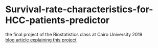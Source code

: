 # Survival-rate-characteristics-for-HCC-patients-predictor
the final project of the Biostatistics class at Cairo University 2019   
[blog article explaining this project](https://adelmoustafa098.github.io/indigo/hcc-survival-prediction/)  

